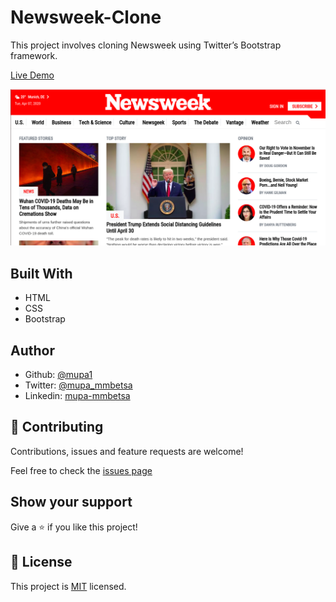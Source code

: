 # Newsweek-Clone
This project involves cloning Newsweek using Twitter’s Bootstrap framework.

[Live Demo](https://cocky-borg-5ade74.netlify.com/)

![screenshot](./images/screenshot.png)

## Built With

- HTML
- CSS
- Bootstrap

## Author

- Github: [@mupa1](https://github.com/Mupa1)
- Twitter: [@mupa_mmbetsa](https://twitter.com/mupa_mmbetsa)
- Linkedin: [mupa-mmbetsa](https://www.linkedin.com/in/mupa-mmbetsa)

## 🤝 Contributing

Contributions, issues and feature requests are welcome!

Feel free to check the [issues page](https://github.com/Mupa1/Newsweek-Clone/issues)

## Show your support

Give a ⭐️ if you like this project!

## 📝 License

This project is [MIT](lic.url) licensed.